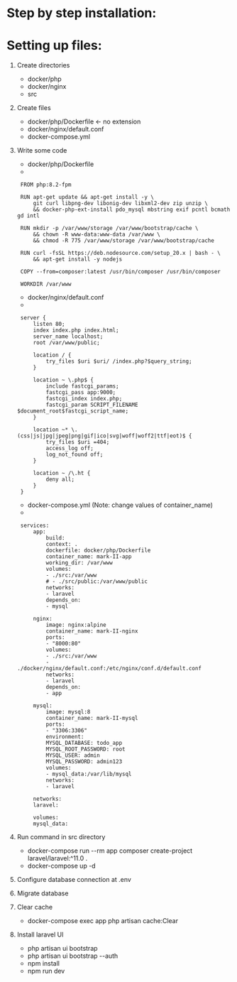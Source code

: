 # Step by step installation:

# Setting up files:
1. Create directories
    - docker/php
    - docker/nginx
    - src

2. Create files
    - docker/php/Dockerfile <- no extension
    - docker/nginx/default.conf
    - docker-compose.yml

3. Write some code
    - docker/php/Dockerfile
    -
   
        FROM php:8.2-fpm
      
        RUN apt-get update && apt-get install -y \
            git curl libpng-dev libonig-dev libxml2-dev zip unzip \
            && docker-php-ext-install pdo_mysql mbstring exif pcntl bcmath gd intl

        RUN mkdir -p /var/www/storage /var/www/bootstrap/cache \
            && chown -R www-data:www-data /var/www \
            && chmod -R 775 /var/www/storage /var/www/bootstrap/cache 

        RUN curl -fsSL https://deb.nodesource.com/setup_20.x | bash - \
            && apt-get install -y nodejs
      
        COPY --from=composer:latest /usr/bin/composer /usr/bin/composer

        WORKDIR /var/www


    - docker/nginx/default.conf
    -
   
        server {
            listen 80;
            index index.php index.html;
            server_name localhost;
            root /var/www/public;

            location / {
                try_files $uri $uri/ /index.php?$query_string;
            }

            location ~ \.php$ {
                include fastcgi_params;
                fastcgi_pass app:9000;
                fastcgi_index index.php;
                fastcgi_param SCRIPT_FILENAME $document_root$fastcgi_script_name;
            }

            location ~* \.(css|js|jpg|jpeg|png|gif|ico|svg|woff|woff2|ttf|eot)$ {
                try_files $uri =404;
                access_log off;
                log_not_found off;
            }

            location ~ /\.ht {
                deny all;
            }
        }
        
    
    - docker-compose.yml (Note: change values of container_name)
    -
     
        services:
            app:
                build:
                context: .
                dockerfile: docker/php/Dockerfile
                container_name: mark-II-app
                working_dir: /var/www
                volumes:
                - ./src:/var/www
                # - ./src/public:/var/www/public
                networks:
                - laravel
                depends_on:
                - mysql

            nginx:
                image: nginx:alpine
                container_name: mark-II-nginx
                ports:
                - "8000:80"
                volumes:
                - ./src:/var/www
                - ./docker/nginx/default.conf:/etc/nginx/conf.d/default.conf
                networks:
                - laravel
                depends_on:
                - app

            mysql:
                image: mysql:8
                container_name: mark-II-mysql
                ports:
                - "3306:3306"
                environment:
                MYSQL_DATABASE: todo_app
                MYSQL_ROOT_PASSWORD: root
                MYSQL_USER: admin
                MYSQL_PASSWORD: admin123
                volumes:
                - mysql_data:/var/lib/mysql
                networks:
                - laravel

            networks:
            laravel:

            volumes:
            mysql_data:




5. Run command in src directory
    - docker-compose run --rm app composer create-project laravel/laravel:^11.0 .
    - docker-compose up -d

6. Configure database connection at .env
7. Migrate database
8. Clear cache 
    - docker-compose exec app php artisan cache:Clear
9. Install laravel UI
    - php artisan ui bootstrap
    - php artisan ui bootstrap --auth
    - npm install
    - npm run dev
